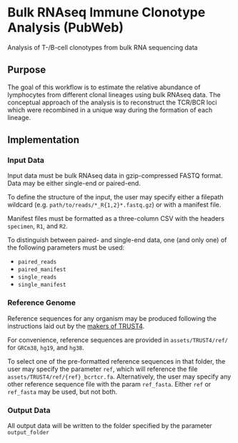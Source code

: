 # Bulk RNAseq Immune Clonotype Analysis (PubWeb)
Analysis of T-/B-cell clonotypes from bulk RNA sequencing data

## Purpose

The goal of this workflow is to estimate the relative abundance of lymphocytes
from different clonal lineages using bulk RNAseq data. The conceptual approach
of the analysis is to reconstruct the TCR/BCR loci which were recombined in
a unique way during the formation of each lineage.

## Implementation

### Input Data

Input data must be bulk RNAseq data in gzip-compressed FASTQ format. Data may
be either single-end or paired-end.

To define the structure of the input, the user may specify either a filepath
wildcard (e.g. `path/to/reads/*_R{1,2}*.fastq.gz`) or with a manifest file.

Manifest files must be formatted as a three-column CSV with the headers
`specimen`, `R1`, and `R2`.

To distinguish between paired- and single-end data, one (and only one) of the
following parameters must be used:
 - `paired_reads`
 - `paired_manifest`
 - `single_reads`
 - `single_manifest`

### Reference Genome

Reference sequences for any organism may be produced following the instructions
laid out by the [makers of TRUST4](https://github.com/liulab-dfci/TRUST4#build-custom-vjc-gene-database-files-for--f-and---ref).

For convenience, reference sequences are provided in `assets/TRUST4/ref/` for `GRCm38`, `hg19`, and `hg38`.

To select one of the pre-formatted reference sequences in that folder, the user may specify
the parameter `ref`, which will reference the file `assets/TRUST4/ref/{ref}_bcrtcr.fa`.
Alternatively, the user may specify any other reference sequence file with the param `ref_fasta`.
Either `ref` or `ref_fasta` may be used, but not both.

### Output Data

All output data will be written to the folder specified by the parameter `output_folder`
